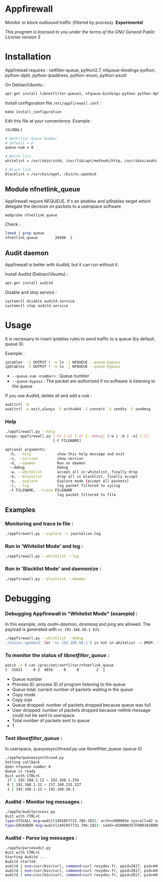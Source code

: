 # Appfirewall
Monitor or block outbound traffic (filtered by process). __Experimental__

_This program is licensed to you under the terms of the GNU General Public License version 3_

# Installation

Appfirewall requires : netfilter-queue, python2.7, nfqueue-bindings-python, python-dpkt, python-ipaddress, python-enum, python-psutil
 
 
On Debian/Ubuntu :

```bash
apt-get install libnetfilter-queue1, nfqueue-bindings-python python-dpkt python-ipaddress python-enum34 python-psutil
```

Install configuration file `/etc/appfirewall.conf` :

`make install_configuration`


Edit this file at your convenience. Example :
```bash
[GLOBAL]

# NetFilter Queue Number
# default = 0
queue-num = 0

# White list
whitelist = /usr/sbin/sshd, /usr/lib/apt/methods/http, /usr/sbin/avahi-daemon, /sbin/dhclient, /usr/sbin/ntpd

# Black list
blacklist = /usr/bin/wget, /bin/nc.openbsd
```


## Module nfnetlink_queue

Appfirewall require NFQUEUE. It's an iptables and ip6tables target which delegate the decision on packets to a userspace software.

```bash
modprobe nfnetlink_queue
```

Check :

```bash
lsmod | grep queue
nfnetlink_queue        20480  1
```

## Audit daemon

Appfirewall is better with Auditd, but it can run without it.

Install Auditd (Debian/Ubuntu) :
```bash
apt-get install auditd
```

Disable and stop service :
```bash
systemctl disable auditd.service
systemctl stop auditd.service
```

# Usage

It is necessary to insert iptables rules to send traffic to a queue (by default, queue 0).

Example :
```bash
iptables  -I OUTPUT ! -o lo -j NFQUEUE --queue-bypass
ip6tables -I OUTPUT ! -o lo -j NFQUEUE --queue-bypass
```
 * `--queue-num <number>` : Queue number
 * `--queue-bypass` : The packet are authorized if no software is listening to the queue

If you use Auditd, delete all and add a rule :
```bash
auditctl -D
auditctl -a exit,always -F arch=b64 -S connect -S sendto -S sendmsg
```

### Help
```bash
./appfirewall.py --help
usage: appfirewall.py [-h] [-v] [-d] [--debug] [-w | -b | -e] [-l]
                      [-t FILENAME]

optional arguments:
  -h, --help            show this help message and exit
  -v, --version         show version
  -d, --daemon          Run as daemon
  --debug               Debug
  -w, --whitelist       accept all in whitelist, finally drop
  -b, --blacklist       drop all in blacklist, finally accept
  -e, --explore         Explore mode (accept all packets)
  -l, --log             log packet filtered to syslog
  -t FILENAME, --trace FILENAME
                        log packet filtered to file
```

## Examples

### Monitoring and trace to file :
```bash
./appfirewall.py --explore -t journalise.log
```

### Run in 'Whitelist Mode' and log  :
```bash
./appfirewall.py --whitelist --log
```


### Run in 'Blacklist Mode' and daemonize :
```bash
./appfirewall.py --blacklist --daemon
```

# Debugging

### Debugging Appfirewall in "Whitelist Mode" (example) :

In this example, only _avahi-daemon_, _dnsmasq_ and _ping_ are allowed. The payload is generated with `nc 192.168.58.1 631`.
```bash
./appfirewall.py --whitelist --debug
'/bin/nc.openbsd' (or 'nc 192.168.58.1') is not in whitelist -> DROP. ('tcp', '192.168.1.12', 43400, '192.168.58.1', 631)
```

### To monitor the status of _libnetfilter_queue_ :
```bash
watch -n 5 cat /proc/net/netfilter/nfnetlink_queue
1  31621     0 2  4016     0     0        2  1
```

* Queue number
* Process ID: process ID of program listening to the queue
* Queue total: current number of packets waiting in the queue
* Copy mode
* Copy size
* Queue dropped: number of packets dropped because queue was full
* User dropped: number of packets dropped because netlink message could not be sent to userspace.
* Total number of packets sent to queue
* 1

### Test _libnetfilter_queue_ :

In userspace, _queueasyncthread.py_ use libnetfilter_queue (queue 0)

```bash
./appfw/queueasyncthread.py 
Setting callback
Open nfqueue number 0
Queue is ready
Quit with CTRL+C
 17 | 192.168.1.12 > 192.168.1.254
 6 | 192.168.1.12 > 217.160.231.227
 1 | 192.168.1.12 > 192.168.58.1
```

### Auditd - Monitor log messages :
```bash
./appfw/auditprocess.py
Quit with CTRL+C
type=SYSCALL msg=audit(1491057722.786:102): arch=c000003e syscall=42 success=yes exit=0 a0=36 a1=7f94fecfedcc a2=10 a3=2 items=0 ppid=1334 pid=4053 auid=4294967295 uid=1000 gid=1000 euid=1000 suid=1000 fsuid=1000 egid=1000 sgid=1000 fsgid=1000 tty=(none) ses=4294967295 comm=444E53205265737E76657220233131 exe="/usr/lib/firefox/firefox" key=(null)
type=SOCKADDR msg=audit(1491057722.786:102): saddr=020000357F0001010000000000000000
```

### Auditd - Parse log messages :

```bash
./appfw/parseaudit.py 
Quit with CTRL+C
Starting Auditd ...
Auditd started
auditd | exe=/usr/bin/curl, command=curl resydev.fr, ppid=2817, pid=4490, uid=0, family=02, address=127.0.1.1, port=53
auditd | exe=/usr/bin/curl, command=curl resydev.fr, ppid=2817, pid=4490, uid=0, family=02, address=212.227.247.84, port=80
auditd | exe=/usr/bin/curl, command=curl resydev.fr, ppid=2817, pid=4490, uid=0, family=0A, address=2001:8d8:1001:124c:8ae5:8584:36eb:f01b, port=80
```

